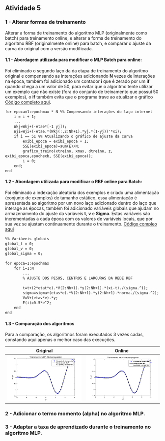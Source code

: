 
## Atividade 5
### 1 - Alterar formas de treinamento
Alterar a forma de treinamento do algoritmo MLP (originalmente como batch) para treinamento online, e alterar a forma de treinamento do algoritmo RBF (originalmente online) para batch, e comparar o ajuste da curva do original com a versão modificada.


#### 1.1 - Abordagem utilizada para modificar o MLP Batch para online: 

Foi eliminado o segundo laço da da etapa de treinamento do algoritmo original e compensando as interações adicionando **N** vezes de Interações na época, também foi adicionado um contador **i** que é zerado por um **if** quando chega a um valor de 50, para evitar que o algoritmo tente utilizar um exemplo que não existe (fora do conjunto de treinamento que possuí 50 exemplos), o **if** também evita que o programa trave ao atualizar o gráfico [Código completo aqui](https://github.com/JoseRaimundo/mestrado_ia/blob/master/05-aprendizado_online_batch/MLPBackpropagationOnline.m). 

    for epoca=1:epochmax * N %% Compensando interações do laço internet
		i = i + 1;
		...
		Wkj=Wkj+(-etae*[-1 yj]);
		Wji=Wji+(-etae.*(Wkj(:,2:Nh+1).*yj.*(1-yj))'*xi);
		if i == 51 %% Atualizando o gráfico de ajuste da curva
			exibi_epoca = exibi_epoca + 1;
			SSE(exibi_epoca)=sum(E)/N;
			grafico_treino(xtreino, xmax, dtreino, z, exibi_epoca,epochexb, SSE(exibi_epoca));
			i = 0;
		end;
	end


#### 1.2 - Abordagem utilizada para modificar o RBF online para Batch: 
Foi eliminado a indexação aleatória dos exemplos e criado uma alimentação (conjunto de exemplos) de tamanho estático, essa alimentação é apresentada ao algoritmo por um novo laço adicionado dentro do laço que interage as épocas, também foi adicionado variáveis globais que ajudam no armazenamento do ajuste da variáveis **t**, **v** e **Sigma**. Estas variáveis são incrementadas a cada época com os valores de variáveis locais, que por sua vez se ajustam continuamente durante o treinamento. [Código compleo aqui](https://github.com/JoseRaimundo/mestrado_ia/blob/master/05-aprendizado_online_batch/rbf_batch.m)

	%% Variáveis globais
	global_t = 0;
	global_v = 0;
	global_sigma = 0;

	for epoca=1:epochmax
		for i=1:N
			...
			% AJUSTE DOS PESOS, CENTROS E LARGURAS DA REDE RBF

			t=t+(2*etat*e).*V(2:Nh+1).*y(2:Nh+1).*(xi-t)./(sigma.^1);
			sigma=sigma+(etas*e).*V(2:Nh+1).*y(2:Nh+1).*norma./(sigma.^2);
			V=V+(etav*e).*y;
			E(i)=0.5*e^2;
		end
	end


#### 1.3 - Comparação dos algoritmos

Para a comparação, os algoritmos foram executados 3 vezes cadas, constando aqui apenas o melhor caso das execuções.

|Original  | Online |
|--|--|
|![enter image description here](https://github.com/JoseRaimundo/mestrado_ia/blob/master/05-aprendizado_online_batch/img/mlp_original.png?raw=true)  | ![enter image description here](https://github.com/JoseRaimundo/mestrado_ia/blob/master/05-aprendizado_online_batch/img/mlp_online.png?raw=true) |




### 2 - Adicionar o termo momento (alpha) no algoritmo MLP.


### 3 - Adaptar a taxa de aprendizado durante o treinamento no algoritmo MLP.


